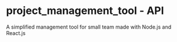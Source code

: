 # project_management_tool - API
A simplified management tool for small team made with Node.js and React.js
